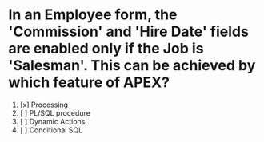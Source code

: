 # In an Employee form, the 'Commission' and 'Hire Date' fields are enabled only if the Job is 'Salesman'. This can be achieved by which feature of APEX?

1. [x] Processing
1. [ ] PL/SQL procedure
1. [ ] Dynamic Actions
1. [ ] Conditional SQL